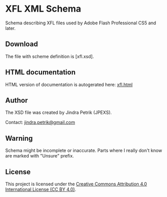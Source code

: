 # XFL XML Schema
Schema describing XFL files used by Adobe Flash Professional CS5 and later.

## Download
The file with scheme definition is [xfl.xsd].

## HTML documentation
HTML version of documentation is autogerated here: [xfl.html](https://jindrapetrik.github.io/xfl-schema/xfl.html)

## Author
The XSD file was created by Jindra Petrik (JPEXS).

Contact: jindra.petrik@gmail.com

## Warning
Schema might be incomplete or inaccurate.
Parts where I really don't know are marked with "Unsure" prefix.

## License
This project is licensed under the [Creative Commons Attribution 4.0 International License (CC BY 4.0)](https://creativecommons.org/licenses/by/4.0/).